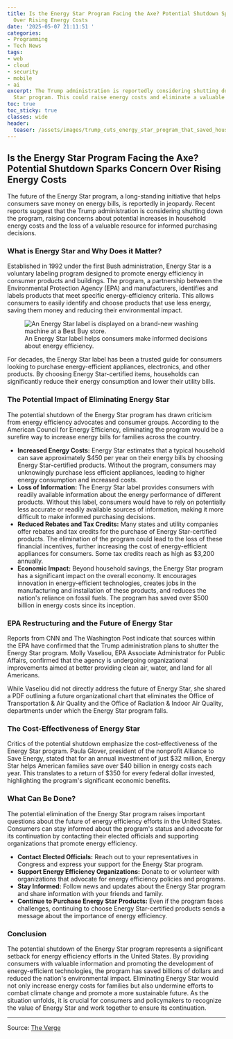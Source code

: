 ```yaml
---
title: Is the Energy Star Program Facing the Axe? Potential Shutdown Sparks Concern
  Over Rising Energy Costs
date: '2025-05-07 21:11:51 '
categories:
- Programming
- Tech News
tags:
- web
- cloud
- security
- mobile
- ai
excerpt: The Trump administration is reportedly considering shutting down the Energy
  Star program. This could raise energy costs and eliminate a valuable resource.
toc: true
toc_sticky: true
classes: wide
header:
  teaser: /assets/images/trump_cuts_energy_star_program_that_saved_househol_20250507211151.jpg
---
```


## Is the Energy Star Program Facing the Axe? Potential Shutdown Sparks Concern Over Rising Energy Costs

The future of the Energy Star program, a long-standing initiative that helps consumers save money on energy bills, is reportedly in jeopardy. Recent reports suggest that the Trump administration is considering shutting down the program, raising concerns about potential increases in household energy costs and the loss of a valuable resource for informed purchasing decisions.

### What is Energy Star and Why Does it Matter?

Established in 1992 under the first Bush administration, Energy Star is a voluntary labeling program designed to promote energy efficiency in consumer products and buildings. The program, a partnership between the Environmental Protection Agency (EPA) and manufacturers, identifies and labels products that meet specific energy-efficiency criteria. This allows consumers to easily identify and choose products that use less energy, saving them money and reducing their environmental impact.

<figure>

<img alt="An Energy Star label is displayed on a brand-new washing machine at a Best Buy store." src="https://platform.theverge.com/wp-content/uploads/sites/2/2025/05/gettyimages-98071090.jpg?quality=90&#038;strip=all&#038;crop=0,0,100,100" />
	<figcaption>An Energy Star label helps consumers make informed decisions about energy efficiency.</figcaption>
</figure>

For decades, the Energy Star label has been a trusted guide for consumers looking to purchase energy-efficient appliances, electronics, and other products. By choosing Energy Star-certified items, households can significantly reduce their energy consumption and lower their utility bills.

### The Potential Impact of Eliminating Energy Star

The potential shutdown of the Energy Star program has drawn criticism from energy efficiency advocates and consumer groups. According to the American Council for Energy Efficiency, eliminating the program would be a surefire way to increase energy bills for families across the country.

*   **Increased Energy Costs:** Energy Star estimates that a typical household can save approximately $450 per year on their energy bills by choosing Energy Star-certified products. Without the program, consumers may unknowingly purchase less efficient appliances, leading to higher energy consumption and increased costs.
*   **Loss of Information:** The Energy Star label provides consumers with readily available information about the energy performance of different products. Without this label, consumers would have to rely on potentially less accurate or readily available sources of information, making it more difficult to make informed purchasing decisions.
*   **Reduced Rebates and Tax Credits:** Many states and utility companies offer rebates and tax credits for the purchase of Energy Star-certified products. The elimination of the program could lead to the loss of these financial incentives, further increasing the cost of energy-efficient appliances for consumers. Some tax credits reach as high as $3,200 annually.
*   **Economic Impact:** Beyond household savings, the Energy Star program has a significant impact on the overall economy. It encourages innovation in energy-efficient technologies, creates jobs in the manufacturing and installation of these products, and reduces the nation's reliance on fossil fuels. The program has saved over $500 billion in energy costs since its inception.

### EPA Restructuring and the Future of Energy Star

Reports from CNN and The Washington Post indicate that sources within the EPA have confirmed that the Trump administration plans to shutter the Energy Star program. Molly Vaseliou, EPA Associate Administrator for Public Affairs, confirmed that the agency is undergoing organizational improvements aimed at better providing clean air, water, and land for all Americans.

While Vaseliou did not directly address the future of Energy Star, she shared a PDF outlining a future organizational chart that eliminates the Office of Transportation & Air Quality and the Office of Radiation & Indoor Air Quality, departments under which the Energy Star program falls.

### The Cost-Effectiveness of Energy Star

Critics of the potential shutdown emphasize the cost-effectiveness of the Energy Star program. Paula Glover, president of the nonprofit Alliance to Save Energy, stated that for an annual investment of just $32 million, Energy Star helps American families save over $40 billion in energy costs each year. This translates to a return of $350 for every federal dollar invested, highlighting the program's significant economic benefits.

### What Can Be Done?

The potential elimination of the Energy Star program raises important questions about the future of energy efficiency efforts in the United States. Consumers can stay informed about the program's status and advocate for its continuation by contacting their elected officials and supporting organizations that promote energy efficiency.

*   **Contact Elected Officials:** Reach out to your representatives in Congress and express your support for the Energy Star program.
*   **Support Energy Efficiency Organizations:** Donate to or volunteer with organizations that advocate for energy efficiency policies and programs.
*   **Stay Informed:** Follow news and updates about the Energy Star program and share information with your friends and family.
*   **Continue to Purchase Energy Star Products:** Even if the program faces challenges, continuing to choose Energy Star-certified products sends a message about the importance of energy efficiency.

### Conclusion

The potential shutdown of the Energy Star program represents a significant setback for energy efficiency efforts in the United States. By providing consumers with valuable information and promoting the development of energy-efficient technologies, the program has saved billions of dollars and reduced the nation's environmental impact. Eliminating Energy Star would not only increase energy costs for families but also undermine efforts to combat climate change and promote a more sustainable future. As the situation unfolds, it is crucial for consumers and policymakers to recognize the value of Energy Star and work together to ensure its continuation.


---

Source: [The Verge](https://www.theverge.com/news/662847/trump-ending-energy-star-program-could-cost-homeowners-450-annually)